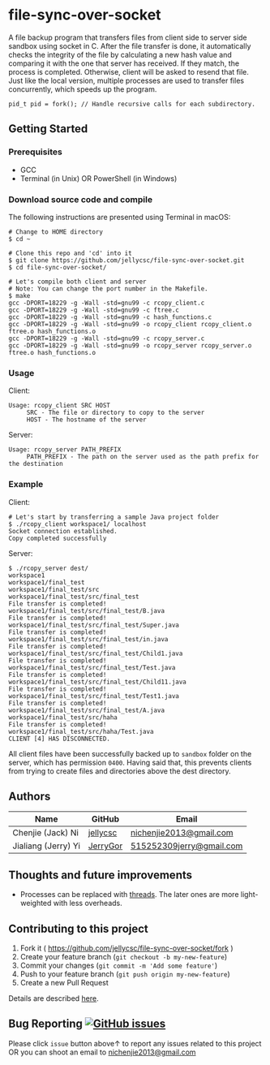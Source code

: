 # file-sync-over-socket
A file backup program that transfers files from client side to server side sandbox using socket in C. After the file transfer is done, it automatically checks the integrity of the file by calculating a new hash value and comparing it with the one that server has received. If they match, the process is completed. Otherwise, client will be asked to resend that file.  
Just like the local version, multiple processes are used to transfer files concurrently, which speeds up the program.  
```
pid_t pid = fork(); // Handle recursive calls for each subdirectory.
```

## Getting Started

### Prerequisites

* GCC
* Terminal (in Unix) OR PowerShell (in Windows)

### Download source code and compile
The following instructions are presented using Terminal in macOS:
```
# Change to HOME directory
$ cd ~

# Clone this repo and 'cd' into it
$ git clone https://github.com/jellycsc/file-sync-over-socket.git
$ cd file-sync-over-socket/

# Let's compile both client and server
# Note: You can change the port number in the Makefile.
$ make
gcc -DPORT=18229 -g -Wall -std=gnu99 -c rcopy_client.c
gcc -DPORT=18229 -g -Wall -std=gnu99 -c ftree.c
gcc -DPORT=18229 -g -Wall -std=gnu99 -c hash_functions.c
gcc -DPORT=18229 -g -Wall -std=gnu99 -o rcopy_client rcopy_client.o ftree.o hash_functions.o
gcc -DPORT=18229 -g -Wall -std=gnu99 -c rcopy_server.c
gcc -DPORT=18229 -g -Wall -std=gnu99 -o rcopy_server rcopy_server.o ftree.o hash_functions.o
```

### Usage
Client:
```
Usage: rcopy_client SRC HOST
	 SRC - The file or directory to copy to the server
	 HOST - The hostname of the server
```
Server:
```
Usage: rcopy_server PATH_PREFIX
	 PATH_PREFIX - The path on the server used as the path prefix for the destination
```

### Example
Client:
```
# Let's start by transferring a sample Java project folder
$ ./rcopy_client workspace1/ localhost
Socket connection established.
Copy completed successfully
```
Server:
```
$ ./rcopy_server dest/
workspace1
workspace1/final_test
workspace1/final_test/src
workspace1/final_test/src/final_test
File transfer is completed!
workspace1/final_test/src/final_test/B.java
File transfer is completed!
workspace1/final_test/src/final_test/Super.java
File transfer is completed!
workspace1/final_test/src/final_test/in.java
File transfer is completed!
workspace1/final_test/src/final_test/Child1.java
File transfer is completed!
workspace1/final_test/src/final_test/Test.java
File transfer is completed!
workspace1/final_test/src/final_test/Child11.java
File transfer is completed!
workspace1/final_test/src/final_test/Test1.java
File transfer is completed!
workspace1/final_test/src/final_test/A.java
workspace1/final_test/src/haha
File transfer is completed!
workspace1/final_test/src/haha/Test.java
CLIENT [4] HAS DISCONNECTED.
```
All client files have been successfully backed up to `sandbox` folder on the server, which has permission `0400`. Having said that, this prevents clients from trying to create files and directories above the dest directory.

## Authors

| Name                    | GitHub                                     | Email
| ----------------------- | ------------------------------------------ | -------------------------
| Chenjie (Jack) Ni       | [jellycsc](https://github.com/jellycsc)    | nichenjie2013@gmail.com
| Jialiang (Jerry) Yi     | [JerryGor](https://github.com/JerryGor)    | 515252309jerry@gmail.com

## Thoughts and future improvements

* Processes can be replaced with [threads](http://man7.org/linux/man-pages/man7/pthreads.7.html). The later ones are more light-weighted with less overheads. 

## Contributing to this project

1. Fork it ( https://github.com/jellycsc/file-sync-over-socket/fork )
2. Create your feature branch (`git checkout -b my-new-feature`)
3. Commit your changes (`git commit -m 'Add some feature'`)
4. Push to your feature branch (`git push origin my-new-feature`)
5. Create a new Pull Request

Details are described [here](https://git-scm.com/book/en/v2/GitHub-Contributing-to-a-Project).

## Bug Reporting [![GitHub issues](https://img.shields.io/github/issues/Naereen/StrapDown.js.svg)](https://GitHub.com/jellycsc/file-sync-over-socket/issues/)

Please click `issue` button above↑ to report any issues related to this project  
OR you can shoot an email to <nichenjie2013@gmail.com>

